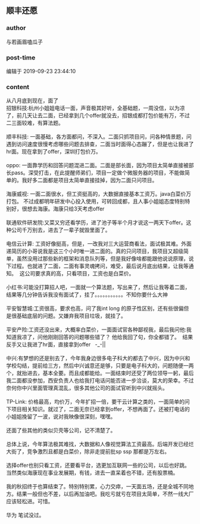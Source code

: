 ## 顺丰还愿
### author 
与若画眉嗑瓜子
### post-time 

编辑于  2019-09-23 23:44:10
### content 
<div class="post-topic-des nc-post-content">
 从八月底到现在，面了
 <br/>
 招银科技:杭州小姐姐电话一面，声音极其好听，全基础题，一周没信，以为凉了，前几天让去二面，已经拿到几个offer就没去，招银成都打包价能有万，不过二三面较难，有算法题。
 <br/>
 <br/>
 顺丰科技: 一面基础，各方面都问，不深入。二面只抓项目问，问各种情景题，问遇到访问速度很慢考虑哪些问题去排查，二面当时面得心态蹦了，但是也让我进了hr面。现在拿到了offer，深圳打包价万。
 <br/>
 <br/>
 oppo: 一面靠学历和回答问题混进二面。二面是部长面，因为项目太简单直接被部长pass。深受打击，在此提醒师弟们，项目一定做个微服务器的项目，不能做简单的。我好多二面都是项目太简单直接挂掉，因为二面只问项目。
 <br/>
 <br/>
 海康威视: 一面二面很水，但工资挺高的，大数据直接基本工资万。java白菜价万打包。 不过成都明年研发中心投入使用，可转回成都，且人事小姐姐态度特别特别好，很想去海康。海康只给3天考虑offer
 <br/>
 <br/>
 联通软件研发院:又菜又穷还看学历，进了池子等半个月才说这一两天下offer。这种公司千万别去，进去了一辈子就毁里面了。
 <br/>
 <br/>
 电信云计算: 工资好像挺高，但是，一改我对三大运营商看法，面试极其难。外面递简历的小哥说我是这三个小时唯一进二面的。真的只问项目，我项目又超级简单，虽然没用过那些新的框架和消息队列等，但是我好像啥都能跟他说说原理，说下过程。也就进了二面，二面有事灵魂拷问，难受，最后说月底出结果，让我等通知。  这公司要求真的高，只看项目，工资也是白菜价。
 <br/>
 <br/>
 小红书:可能没打算招人吧，一面就一个算法题，写出来了，然后让我等着二面，结果等几分钟告诉我没有面试了，挂了。。。。。。。。。。。不知你要什么大神
 <br/>
 <br/>
 平安智慧城:工资很高，要求也高，问了我int long 的原子性区别，还有些很偏但是很基础底层的问题。又嫌弃我项目垃圾，就挂了。
 <br/>
 <br/>
 平安产险:工资还没出来，大概率白菜价，一面面试官各种鄙视我，最后我问他:我知道我凉了，问他刚刚回答的问题哪些错了？ 他给我回了句，你全都错了。  结果反手又让我进了hr面，直接拿到offer   -_-||
 <br/>
 <br/>
 中兴:有梦想的还是别去了，今年我身边很多电子科大的都去了中兴，因为中兴和学校勾结，提前给三方，然后中兴诚意还是够，只要是电子科大的，问题随便一两个，就抬进去，基本全要。而且成都能给。一面结束时还受了两位领导一躬，最后我二面都没参加，西安负责人也给我打电话问能否进一步洽谈，莫大的荣幸。不过奈何你中兴里面管理真混乱，很多其他公司的面试官听到中兴就摇头。
 <br/>
 <br/>
 TP-Link: 价格最高，均价万，今年扩招一倍，要干云计算之类的，一面简单的问下项目相关知识。就过了，二面无奈已经拿到offer，不想再面了。还被打电话的小姐姐挽留了一波，说对我映像很深刻，嘿嘿。
 <br/>
 <br/>
 还面了些其他的类似贝壳等公司，记不清楚了。
 <br/>
 <br/>
 总体上说，今年算法极其难找，大数据和人像视觉算法工资最高。后端开发已经烂大街了，竞争激烈且都是白菜价，除非走提前批sp ssp 那都是万左右。
 <br/>
 <br/>
 选择offer也别只看工资，还要看平台，选更加互联网一些的公司，以后也好跳。当然类似海康现在事业发展期，有钱，进去一直呆着也不错，还有股票楠。
 <br/>
 <br/>
 我的秋招终于也算结束了。特别特别累，心力交瘁，一天面五场，还是全城不同地方。结果一般但也不差，以后再加油吧。我吃亏就亏在项目太简单，不然一线大厂应该轻松进。可惜。
 <br/>
 <br/>
 华为 笔试没过。
 <br/>
 <br/>
 <br/>
 <br/>
</div>
